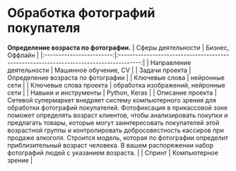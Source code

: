
# Обработка фотографий покупателя
**Определение возраста по фотографии.**
| Сферы деятельности       |   Бизнес, Оффлайн                                 |
|:------------------------:|:--------------------------------------------------------------------------------------:|
| Направление деятельности | Машинное обучение, CV                             |
| Задачи проекта           |  Определение возраста по фотографии                 |
| Ключевые слова           |  нейронные сети                                      |
| Ключевые слова проекта   |   обработка изображений, нейронные сети              |
| Навыки и инструменты     | Python, Keras                                   |
| Описание проекта         | Сетевой супермаркет внедряет систему компьютерного зрения для обработки фотографий покупателей. Фотофиксация в прикассовой зоне поможет определять возраст клиентов, чтобы анализировать покупки и предлагать товары, которые могут заинтересовать покупателей этой возрастной группы и контролировать добросовестность кассиров при продаже алкоголя. Строится модель, которая по фотографии определит приблизительный возраст человека. В вашем распоряжении набор фотографий людей с указанием возраста.       |
| Спринт                    | Компьютерное зрение                                                |
